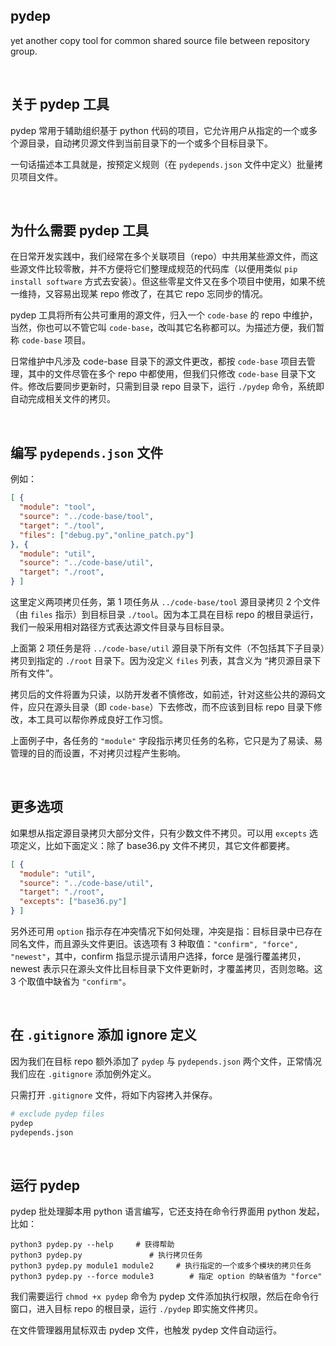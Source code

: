 pydep
--------

yet another copy tool for common shared source file between repository group.

&nbsp;

## 关于 pydep 工具

pydep 常用于辅助组织基于 python 代码的项目，它允许用户从指定的一个或多个源目录，自动拷贝源文件到当前目录下的一个或多个目标目录下。

一句话描述本工具就是，按预定义规则（在 `pydepends.json` 文件中定义）批量拷贝项目文件。

&nbsp;

## 为什么需要 pydep 工具

在日常开发实践中，我们经常在多个关联项目（repo）中共用某些源文件，而这些源文件比较零散，并不方便将它们整理成规范的代码库（以便用类似 `pip install software` 方式去安装）。但这些零星文件又在多个项目中使用，如果不统一维持，又容易出现某 repo 修改了，在其它 repo 忘同步的情况。

pydep 工具将所有公共可重用的源文件，归入一个 `code-base` 的 repo 中维护，当然，你也可以不管它叫 `code-base`，改叫其它名称都可以。为描述方便，我们暂称 `code-base` 项目。

日常维护中凡涉及 code-base 目录下的源文件更改，都按 `code-base` 项目去管理，其中的文件尽管在多个 repo 中都使用，但我们只修改  `code-base`  目录下文件。修改后要同步更新时，只需到目录 repo 目录下，运行 `./pydep` 命令，系统即自动完成相关文件的拷贝。

&nbsp;

## 编写 `pydepends.json` 文件

例如：

``` json
[ {
  "module": "tool",
  "source": "../code-base/tool",
  "target": "./tool",
  "files": ["debug.py","online_patch.py"]
}, {
  "module": "util",
  "source": "../code-base/util",
  "target": "./root",
} ]
```

这里定义两项拷贝任务，第 1 项任务从 `../code-base/tool` 源目录拷贝 2 个文件（由 `files` 指示）到目标目录 `./tool`。因为本工具在目标 repo 的根目录运行，我们一般采用相对路径方式表达源文件目录与目标目录。

上面第 2 项任务是将 `../code-base/util` 源目录下所有文件（不包括其下子目录）拷贝到指定的 `./root` 目录下。因为没定义 `files` 列表，其含义为 “拷贝源目录下所有文件”。

拷贝后的文件将置为只读，以防开发者不慎修改，如前述，针对这些公共的源码文件，应只在源头目录（即 `code-base`）下去修改，而不应该到目标 repo 目录下修改，本工具可以帮你养成良好工作习惯。

上面例子中，各任务的 `"module"` 字段指示拷贝任务的名称，它只是为了易读、易管理的目的而设置，不对拷贝过程产生影响。

&nbsp;

## 更多选项

如果想从指定源目录拷贝大部分文件，只有少数文件不拷贝。可以用 `excepts` 选项定义，比如下面定义：除了 base36.py 文件不拷贝，其它文件都要拷。

``` json
[ {
  "module": "util",
  "source": "../code-base/util",
  "target": "./root",
  "excepts": ["base36.py"]
} ]
```

另外还可用 `option` 指示存在冲突情况下如何处理，冲突是指：目标目录中已存在同名文件，而且源头文件更旧。该选项有 3 种取值：`"confirm", "force", "newest"`，其中，confirm 指显示提示请用户选择，force 是强行覆盖拷贝，newest 表示只在源头文件比目标目录下文件更新时，才覆盖拷贝，否则忽略。这 3 个取值中缺省为 `"confirm"`。

&nbsp;

## 在 `.gitignore` 添加 ignore 定义

因为我们在目标 repo 额外添加了 `pydep` 与 `pydepends.json` 两个文件，正常情况我们应在 `.gitignore` 添加例外定义。

只需打开 `.gitignore` 文件，将如下内容拷入并保存。

``` python
# exclude pydep files
pydep
pydepends.json
```

&nbsp;

## 运行 pydep

pydep 批处理脚本用 python 语言编写，它还支持在命令行界面用 python 发起，比如：

```
python3 pydep.py --help     # 获得帮助
python3 pydep.py               # 执行拷贝任务
python3 pydep.py module1 module2     # 执行指定的一个或多个模块的拷贝任务
python3 pydep.py --force module3        # 指定 option 的缺省值为 "force"
```

我们需要运行 `chmod +x pydep` 命令为 pydep 文件添加执行权限，然后在命令行窗口，进入目标 repo 的根目录，运行 `./pydep` 即实施文件拷贝。

在文件管理器用鼠标双击 pydep 文件，也触发 pydep 文件自动运行。

&nbsp;
